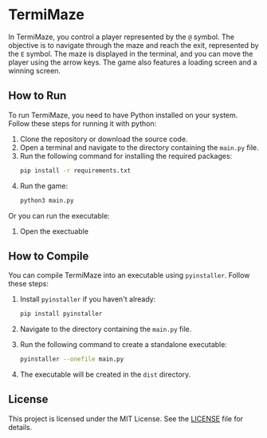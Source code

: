 # TermiMaze


In TermiMaze, you control a player represented by the `@` symbol. The objective is to navigate through the maze and reach the exit, represented by the `E` symbol. The maze is displayed in the terminal, and you can move the player using the arrow keys. The game also features a loading screen and a winning screen.

## How to Run

To run TermiMaze, you need to have Python installed on your system. Follow these steps for running it with python:

1. Clone the repository or download the source code.
2. Open a terminal and navigate to the directory containing the `main.py` file.
3. Run the following command for installing the required packages:
    ```sh
    pip install -r requirements.txt
    ```
4. Run the game:
    ```sh
    python3 main.py
    ```

Or you can run the executable:  

1. Open the exectuable  

## How to Compile

You can compile TermiMaze into an executable using `pyinstaller`. Follow these steps:

1. Install `pyinstaller` if you haven't already:

    ```sh
    pip install pyinstaller
    ```

2. Navigate to the directory containing the `main.py` file.
3. Run the following command to create a standalone executable:

    ```sh
    pyinstaller --onefile main.py
    ```

4. The executable will be created in the `dist` directory.

## License

This project is licensed under the MIT License. See the [LICENSE](LICENSE.md) file for details.
